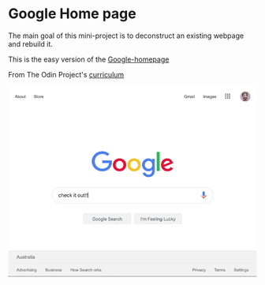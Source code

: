 # Google Home page

The main goal of this mini-project is to deconstruct an existing webpage and rebuild it.

This is the easy version of the [Google-homepage](https://jmoralesg.github.io/google-homepage/)

From The Odin Project's [curriculum](http://www.theodinproject.com/courses/web-development-101/lessons/html-css)

![Screenshot](img/screenshot.png)
